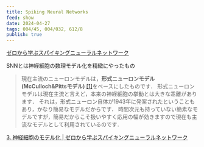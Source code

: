 ```yaml
---
title: Spiking Neural Networks
feed: show
date: 2024-04-27
tags: 004/45, 004/032, 612/8
publish: true
---
```

[ゼロから学ぶスパイキングニューラルネットワーク](https://snn.hirlab.net/)

SNNとは神経細胞の数理モデル化を精緻にやったもの

> 現在主流のニューロンモデルは，**形式ニューロンモデル(McCulloch&Pittsモデル)** [[1]](https://snn.hirlab.net/?s=8&r=1#r1)をベースにしたものです．
> 形式ニューロンモデルは現在主流と言えど，本来の神経細胞の挙動とは大きな乖離があります．
> それは，形式ニューロン自体が1943年に発案されたということもあり，かなり簡易なモデルだからです．
> 時間次元も持っていない簡素なモデルですが，簡易だからこそ扱いやすく応用の幅が効きますので現在も主流なモデルとして利用されているのです．


[3. 神経細胞のモデル化 \| ゼロから学ぶスパイキングニューラルネットワーク](https://snn.hirlab.net/?s=3)

